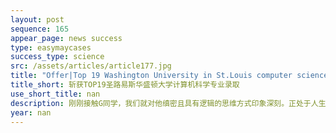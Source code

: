 ```yaml
---
layout: post
sequence: 165
appear_page: news success
type: easymaycases
success_type: science
src: /assets/articles/article177.jpg
title: "Offer|Top 19 Washington University in St.Louis computer science offer !"
title_short: 斩获TOP19圣路易斯华盛顿大学计算机科学专业录取
use_short_title: nan
description: 刚刚接触G同学，我们就对他缜密且具有逻辑的思维方式印象深刻。正处于人生分水岭阶段的G同学，很早就对自己的学术生涯进行了规划，赴美读书是他一直以来的梦想。“读大学前就有出国念书的想法，考虑到各方面因素，最后选择了留在国内完成本科四年的学习，因此毕业后出国深造一直是我人生规划的一部分。”当谈论及为什么对计算机科学感兴趣时，G同学直言不讳的表达自己对于潜心做一名“码农”的向往：“每当我完成一个程序并且成功运行这个程序的时候，内心的成就感和自豪感是难以言喻的，我喜欢这种时刻有创新和挑战性的工作。”然而对申请趋势做过研究的G同学深知名校CS专业的激烈竞争，他希望有一个经验丰富的专业团队能够为他时刻把关，扬长避短地迎合名校的招生口味，易美教育是他的不二之选。
year: nan
---
```


